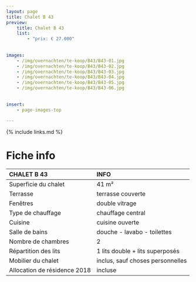 ```yaml
---
layout: page
title: Chalet B 43
preview: 
    title: Chalet B 43
    list:
        - "prix: € 27.000"
        
        
images:
    - /img/overnachten/te-koop/B43/B43-01.jpg
    - /img/overnachten/te-koop/B43/B43-02.jpg
    - /img/overnachten/te-koop/B43/B43-03.jpg
    - /img/overnachten/te-koop/B43/B43-04.jpg
    - /img/overnachten/te-koop/B43/B43-05.jpg
    - /img/overnachten/te-koop/B43/B43-06.jpg
    
    
insert:
    - page-images-top
    
---
```


{% include links.md %}



# Fiche info

CHALET B 43                 | INFO        | 
:---------------------------|:------------|
Superficie du chalet         |41 m²
Terrasse                     |terrasse couverte  
Fenêtres                     |double vitrage
Type de chauffage            |chauffage central
Cuisine                      |cuisine ouverte
Salle de bains               |douche - lavabo - toilettes
Nombre de chambres           |2
Répartition des lits         |1 lits double + lits superposés
Mobilier du chalet           |inclus, sauf choses personnelles
Allocation de résidence 2018 |incluse
